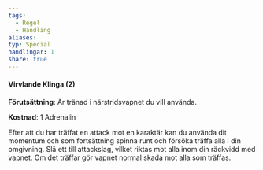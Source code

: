 ```yaml
---
tags:
  - Regel
  - Handling
aliases: 
typ: Special
handlingar: 1
share: true
---
```

#### Virvlande Klinga (2)
**Förutsättning**: Är tränad i närstridsvapnet du vill använda.

**Kostnad**: 1 Adrenalin

Efter att du har träffat en attack mot en karaktär kan du använda dit momentum och som fortsättning spinna runt och försöka träffa alla i din omgivning. Slå ett till attackslag, vilket riktas mot alla inom din räckvidd med vapnet. Om det träffar gör vapnet normal skada mot alla som träffas. 



